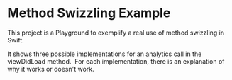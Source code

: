 # Method Swizzling Example

This project is a Playground to exemplify a real use of method swizzling in Swift.

It shows three possible implementations for an analytics call in the viewDidLoad method. 
For each implementation, there is an explanation of why it works or doesn't work.
